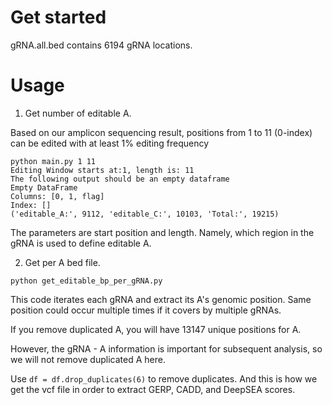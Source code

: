 
# Get started

gRNA.all.bed contains 6194 gRNA locations.

# Usage

1. Get number of editable A.

Based on our amplicon sequencing result, positions from 1 to 11 (0-index) can be edited with at least 1% editing frequency

```
python main.py 1 11
Editing Window starts at:1, length is: 11
The following output should be an empty dataframe
Empty DataFrame
Columns: [0, 1, flag]
Index: []
('editable_A:', 9112, 'editable_C:', 10103, 'Total:', 19215)
```

The parameters are start position and length. Namely, which region in the gRNA is used to define editable A.

2. Get per A bed file.

```
python get_editable_bp_per_gRNA.py
```


This code iterates each gRNA and extract its A's genomic position. Same position could occur multiple times if it covers by multiple gRNAs.

If you remove duplicated A, you will have 13147 unique positions for A.

However, the gRNA - A information is important for subsequent analysis, so we will not remove duplicated A here.

Use `df = df.drop_duplicates(6)` to remove duplicates. And this is how we get the vcf file in order to extract GERP, CADD, and DeepSEA scores.



